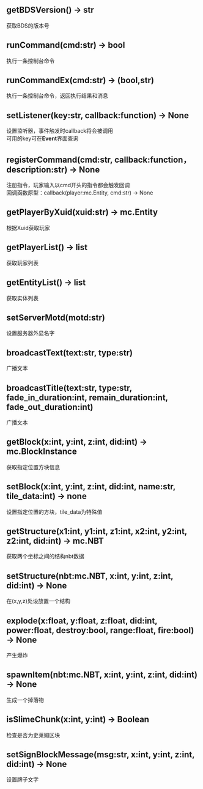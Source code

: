 ﻿## getBDSVersion() -> str
获取BDS的版本号
## runCommand(cmd:str) -> bool
执行一条控制台命令
## runCommandEx(cmd:str) -> (bool,str)
执行一条控制台命令，返回执行结果和消息
## setListener(key:str, callback:function) -> None
设置监听器，事件触发时callback将会被调用  
可用的key可在**Event**界面查询
## registerCommand(cmd:str, callback:function，description:str) -> None
注册指令，玩家输入以cmd开头的指令都会触发回调  
回调函数原型：callback(player:mc.Entity, cmd:str) -> None
## getPlayerByXuid(xuid:str) -> mc.Entity
根据Xuid获取玩家
## getPlayerList() -> list
获取玩家列表
## getEntityList() -> list
获取实体列表
## setServerMotd(motd:str)
设置服务器外显名字
## broadcastText(text:str, type:str)
广播文本
## broadcastTitle(text:str, type:str, fade_in_duration:int, remain_duration:int, fade_out_duration:int)
广播文本
## getBlock(x:int, y:int, z:int, did:int) -> mc.BlockInstance
获取指定位置方块信息
## setBlock(x:int, y:int, z:int, did:int, name:str, tile_data:int) -> none
设置指定位置的方块，tile_data为特殊值
## getStructure(x1:int, y1:int, z1:int, x2:int, y2:int, z2:int, did:int) -> mc.NBT
获取两个坐标之间的结构nbt数据
## setStructure(nbt:mc.NBT, x:int, y:int, z:int, did:int) -> None
在(x,y,z)处设放置一个结构
## explode(x:float, y:float, z:float, did:int, power:float, destroy:bool, range:float, fire:bool) -> None
产生爆炸
## spawnItem(nbt:mc.NBT, x:int, y:int, z:int, did:int) -> None
生成一个掉落物
## isSlimeChunk(x:int, y:int) -> Boolean
检查是否为史莱姆区块
## setSignBlockMessage(msg:str, x:int, y:int, z:int, did:int) -> None
设置牌子文字

